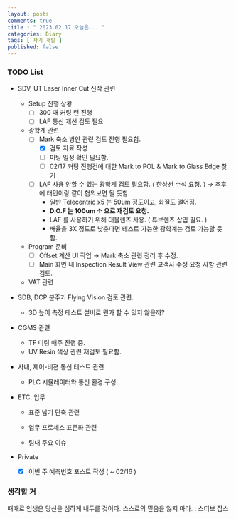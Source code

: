 ```yaml
---
layout: posts
comments: true
title : " 2023.02.17 오늘은... "
categories: Diary
tags: [ 자기 개발 ]
published: false
---
```


### TODO List
- SDV, UT Laser Inner Cut 신작 관련   

   - Setup 진행 상황
      - [ ] 300 매 커팅 런 진행
      - [ ] LAF 통신 개선 검토 필요

   - 광학계 관련
      - [ ] Mark 축소 방안 관련 검토 진행 필요함.
         - [x] 검토 자료 작성
         - [ ] 미팅 일정 확인 필요함.
         - [ ] 02/17 커팅 진행건에 대한 Mark to POL & Mark to Glass Edge 찾기

      - [ ] LAF 사용 안할 수 있는 광학계 검토 필요함. ( 한상선 수석 요청. ) → 추후에 태민이랑 같이 협의보면 될 듯함.
         - 일반 Telecentric x5 는 50um 정도이고, 화질도 떨어짐.
         - **D.O.F 는 100um ↑ 으로 재검토 요청.**
         - LAF 를 사용하기 위해 대물렌즈 사용. ( 튜브렌즈 삽입 필요. )
         - 배율을 3X 정도로 낮춘다면 테스트 가능한 광학계는 검토 가능할 듯 함.

   - Program 준비
      - [ ] Offset 계산 UI 작업 → Mark 축소 관련 정리 후 수정.
      - [ ] Main 화면 내 Inspection Result View 관련 고객사 수정 요청 사항 관련 검토.
   
   - VAT 관련

- SDB, DCP 분주기 Flying Vision 검토 관련.
   - 3D 높이 측정 테스트 설비로 뭔가 할 수 있지 않을까?

- CGMS 관련
   - TF 미팅 매주 진행 중.
   - UV Resin 색상 관련 재검토 필요함.

- 사내, 제어-비젼 통신 테스트 관련
   - PLC 시뮬레이터와 통신 환경 구성.

- ETC. 업무
   - 표준 납기 단축 관련
   
   - 업무 프로세스 표준화 관련

   - 팀내 주요 이슈

- Private
   - [x] 이번 주 예측번호 포스트 작성 ( ~ 02/16 )

### 생각할 거

때때로 인생은 당신을 심하게 내두를 것이다. 스스로의 믿음을 잃지 마라.
 : 스티브 잡스
